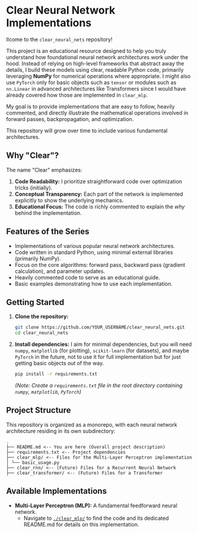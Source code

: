 # Clear Neural Network Implementations

Ilcome to the `clear_neural_nets` repository!

This project is an educational resource designed to help you truly understand how foundational neural network architectures work under the hood. Instead of relying on high-level frameworks that abstract away the details, I build these models using clear, readable Python code, primarily leveraging **NumPy** for numerical operations where appropriate.
I might also use `PyTorch` only for basic objects such as `tensor` or modules such as `nn.Linear` in advanced architectures like Transformers since I would have already covered how those are implemented in `clear_mlp`.

My goal is to provide implementations that are easy to follow, heavily commented, and directly illustrate the mathematical operations involved in forward passes, backpropagation, and optimization.

This repository will grow over time to include various fundamental architectures.

## Why "Clear"?

The name "Clear" emphasizes:

1.  **Code Readability:** I prioritize straightforward code over optimization tricks (initially).
2.  **Conceptual Transparency:** Each part of the network is implemented explicitly to show the underlying mechanics.
3.  **Educational Focus:** The code is richly commented to explain the *why* behind the implementation.

## Features of the Series

*   Implementations of various popular neural network architectures.
*   Code written in standard Python, using minimal external libraries (primarily NumPy).
*   Focus on the core algorithms: forward pass, backward pass (gradient calculation), and parameter updates.
*   Heavily commented code to serve as an educational guide.
*   Basic examples demonstrating how to use each implementation.

## Getting Started

1.  **Clone the repository:**
    ```bash
    git clone https://github.com/YOUR_USERNAME/clear_neural_nets.git
    cd clear_neural_nets
    ```
2.  **Install dependencies:**
    I aim for minimal dependencies, but you will need `numpy`, `matplotlib` (for plotting), `scikit-learn` (for datasets), and maybe `PyTorch` in the future, not to use it for full implementation but for just getting basic objects out of the way.
    ```bash
    pip install -r requirements.txt
    ```
    *(Note: Create a `requirements.txt` file in the root directory containing `numpy`, `matplotlib`, `PyTorch`)*

## Project Structure

This repository is organized as a monorepo, with each neural network architecture residing in its own subdirectory:
```
.
├── README.md <-- You are here (Overall project description)
├── requirements.txt <-- Project dependencies
├── clear_mlp/ <-- Files for the Multi-Layer Perceptron implementation
│ └── basic_usage.py 
├── clear_rnn/ <-- (Future) Files for a Recurrent Neural Network
├── clear_transformer/ <-- (Future) Files for a Transformer
```


## Available Implementations

*   **Multi-Layer Perceptron (MLP):** A fundamental feedforward neural network.
    *   Navigate to [`./clear_mlp/`](./clean_mlp/) to find the code and its dedicated README.md for details on this implementation.